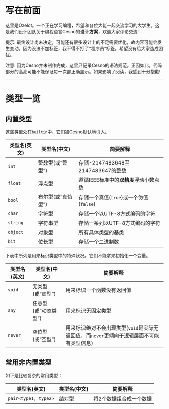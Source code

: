 写在前面
================

这里是Ozelot。一个正在学习编程，希望和各位大佬一起交流学习的大学生。这是我们设计团队关于编程语言Cesno的**设计方案**，欢迎大家评论交流!

提示: 最终设计尚未决定，可能还有很多设计上的不足需要优化，故内容可能会发生变动。因为没法不加标签，我不得不打了“程序员”标签。希望没有给大家造成困扰。

注意: 因为Cesno并未制作完成，这里只记录Cesno的语法规范。正因如此，代码部分的高亮可能不能保证每一次都正确显示。如果影响了阅读，我感到十分抱歉!

----

# 类型一览

## 内置类型

这些类型处在`builtin`中，它们被Cesno默认地引入。

| 类型名(英文) | 类型名(中文)       | 简要解释                                |
| ------------ | ------------------ | --------------------------------------- |
| `int`        | 整数型(或“整型”)   | 存储-2147483648至2147483647的整数       |
| `float`      | 浮点型             | 遵循IEEE标准中的**双精度**浮动小数点数  |
| `bool`       | 布尔型(或“真伪型”) | 存储一个真值(`true`)或一个伪值(`false`) |
| `char`       | 字符型             | 存储一个以UTF-8方式编码的字符           |
| `string`     | 字符串型           | 存储一系列以UTF-8方式编码的字符         |
| `object`     | 对象型             | 所有具体类型的基类                      |
| `bit`        | 位长型             | 存储一个二进制数                      |

下表中所列是用来标识类型中的特殊状况。它们不能拿来初始化一个变量。

| 类型名(英文) | 类型名(中文)         | 简要解释                                                     |
| ------------ | -------------------- | ------------------------------------------------------------ |
| `void`       | 无类型(或“虚型”)     | 用来标识一个函数没有返回值                                   |
| `any`        | 任意型(或“动态类型”) | 用来标识无固定类型                                           |
| `never`      | 空位型(或“空型”)     | 用来标识绝对不会出现类型(`void`是实际无返回值，而`never`更倾向于逻辑层面不可能有类型信息) |




## 常用非内置类型

如下是比较复杂的常用类型：

| 类型名(英文)         | 类型名(中文) | 简要解释                |
| -------------------- | ------------ | ----------------------- |
| `pair<type1, type2>` | 结对型       | 将2个数据组合成一个数据 |

